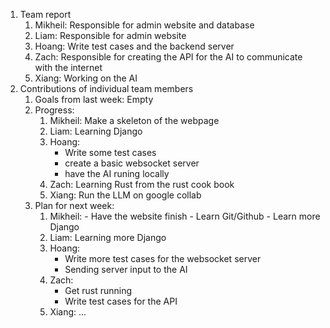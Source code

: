1. Team report
    1. Mikheil: Responsible for admin website and database
    2. Liam: Responsible for admin website
    3. Hoang: Write test cases and the backend server
    4. Zach: Responsible for creating the API for the AI to communicate with the internet
    5. Xiang: Working on the AI
2. Contributions of individual team members
    1.  Goals from last week: Empty
    2.  Progress:
        1. Mikheil: Make a skeleton of the webpage
        2. Liam: Learning Django
        3. Hoang:
              - Write some test cases
              - create a basic websocket server
              - have the AI runing locally
        5. Zach: Learning Rust from the rust cook book
        6. Xiang: Run the LLM on google collab
    3. Plan for next week:
        1. Mikheil:
               - Have the website finish
               - Learn Git/Github
               - Learn more Django
        3. Liam: Learning more Django
        4. Hoang:
              - Write more test cases for the websocket server
              - Sending server input to the AI
        6. Zach:
              - Get rust running
              - Write test cases for the API
        8. Xiang: ...
